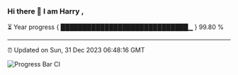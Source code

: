 ### Hi there 👋 I am Harry , 

⏳ Year progress { █████████████████████████████▁ } 99.80 %

---

⏰ Updated on Sun, 31 Dec 2023 06:48:16 GMT

![Progress Bar CI](https://github.com/duykhang68/duykhang68/workflows/Progress%20Bar%20CI/badge.svg)

